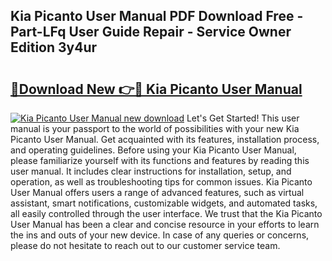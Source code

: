 ## Kia Picanto User Manual PDF Download Free - Part-LFq User Guide Repair - Service Owner Edition 3y4ur

# <h2><a href="http://cf16040.oget.top/?id=Kia+Picanto+User+Manual">🔗Download New 👉🔴 Kia Picanto User Manual</a></h2>

[![Kia Picanto User Manual new download](https://i.imgur.com/5g1atiW.png)](http://cf16040.oget.top/?id=Kia+Picanto+User+Manual)
Let's Get Started! This user manual is your passport to the world of possibilities with your new Kia Picanto User Manual. Get acquainted with its features, installation process, and operating guidelines. Before using your Kia Picanto User Manual, please familiarize yourself with its functions and features by reading this user manual. It includes clear instructions for installation, setup, and operation, as well as troubleshooting tips for common issues. Kia Picanto User Manual offers users a range of advanced features, such as virtual assistant, smart notifications, customizable widgets, and automated tasks, all easily controlled through the user interface. We trust that the Kia Picanto User Manual has been a clear and concise resource in your efforts to learn the ins and outs of your new device. In case of any queries or concerns, please do not hesitate to reach out to our customer service team.
